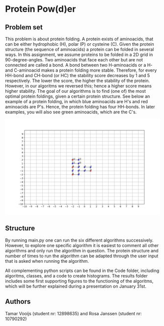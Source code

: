 # Protein Pow(d)er

## Problem set 
This problem is about protein folding. A protein exists of aminoacids, that can be either hydrophobic (H), polar (P) or cysteine (C). Given the protein structure (the sequence of aminoacids) a protein can be folded in several ways. In this assignment, we assume proteins to be folded in a 2D grid in 90-degree-angles. Two aminoacids that face each other but are not connected are called a bond. A bond between two H-aminoacids or a H- and C-aminoacid makes a protein folding more stable. Therefore, for every HH-bond and CH-bond (or HC) the stability score decreases by 1 and 5 respectively. The lower the score, the higher the stability of the protein. However, in our algoritms we reversed this; hence a higher score means higher stability. The goal of our algorithms is to find (one of) the most optimal protein foldings, given a certain protein structure. See below an example of a protein folding, in which blue aminoacids are H's and red aminoacids are P's. Hence, the protein folding has four HH-bonds. In later examples, you will also see green aminoacids, which are the C's.

![example_protein](Example_protein.png)

## Structure 
By running main.py one can run the six different algorithms successively. However, to explore one specific algorithm it is easiest to comment all other algorithms and only run the algorithm in question. The protein structure and number of times to run the algorithm can be adapted through the user input that is asked when running the algorithm. 

All complementing python scripts can be found in the Code folder, including algoritms, classes, and a code to create histograms. The results folder includes some first supporting figures to the functioning of the algoritms, which will be further explained during a presentation on January 31st. 

## Authors 
Tamar Vooijs (student nr: 12898635) and Rosa Janssen (student nr: 10790292)